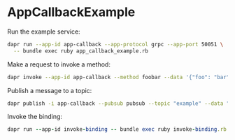 # AppCallbackExample

Run the example service:

```bash
dapr run --app-id app-callback --app-protocol grpc --app-port 50051 \
  -- bundle exec ruby app_callback_example.rb
```

Make a request to invoke a method:

```bash
dapr invoke --app-id app-callback --method foobar --data '{"foo": "bar"}'
```

Publish a message to a topic:

```bash
dapr publish -i app-callback --pubsub pubsub --topic "example" --data "5"
```

Invoke the binding:
```ruby
dapr run --app-id invoke-binding -- bundle exec ruby invoke-binding.rb
```